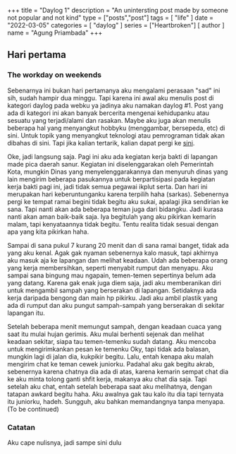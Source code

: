+++
title = "Daylog 1"
description = "An unintersting post made by someone not popular and not kind"
type = ["posts","post"]
tags = [
    "life"
]
date = "2022-03-05"
categories = [
    "daylog"
]
series = ["Heartbroken"]
[ author ]
  name = "Agung Priambada"
+++

## Hari pertama
### The workday on weekends

Sebenarnya ini bukan hari pertamanya aku mengalami perasaan "sad" ini sih, sudah hampir dua minggu. Tapi karena ini awal aku menulis post di kategori daylog pada webku ya jadinya aku namakan daylog #1. Post yang ada di kategori ini akan banyak bercerita mengenai kehidupanku atau sesuatu yang terjadi/alami dan rasakan. Maybe aku juga akan menulis beberapa hal yang menyangkut hobbyku (menggambar, bersepeda, etc) di sini. Untuk topik yang menyangkut teknologi atau pemrograman tidak akan dibahas di sini. Tapi jika kalian tertarik, kalian dapat pergi ke [sini](/tags/devlog).

Oke, jadi langsung saja. Pagi ini aku ada kegiatan kerja bakti di lapangan made pica daerah sanur. Kegiatan ini diselenggarakan oleh Pemerintah Kota, mungkin Dinas yang menyelenggarakannya dan menyuruh dinas yang lain mengirim beberapa pasukannya untuk berpartisipasi pada kegiatan kerja bakti pagi ini, jadi tidak semua pegawai ikplut serta. Dan hari ini merupakan hari keberuntunganku karena terpilih haha (sarkas). Sebenernya pergi ke tempat ramai begini tidak begitu aku sukai, apalagi jika sendirian ke sana. Tapi nanti akan ada beberapa teman juga dari bidangku. Jadi kurasa nanti akan aman baik-baik saja. Iya begitulah yang aku pikirkan kemarin malam, tapi kenyataannya tidak begitu. Tentu realita tidak sesuai dengan apa yang kita pikirkan haha.

Sampai di sana pukul 7 kurang 20 menit dan di sana ramai banget, tidak ada yang aku kenal. Agak gak nyaman sebenernya kalo masuk, tapi akhirnya aku masuk aja ke lapangan dan melihat keadaan. Udah ada beberapa orang yang kerja membersihkan, seperti menyabit rumput dan menyapu. Aku sampai sana bingung mau ngapain, temen-temen sepertinya belum ada yang datang. Karena gak enak juga diem saja, jadi aku memberanikan diri untuk mengambil sampah yang berserakan di lapangan. Setidaknya ada kerja daripada bengong dan main hp pikirku. Jadi aku ambil plastik yang ada di rumput dan aku pungut sampah-sampah yang berserakan di sekitar lapangan itu. 

Setelah beberapa menit memungut sampah, dengan keadaan cuaca yang saat itu mulai hujan gerimis. Aku mulai berhenti sejenak dan melihat keadaan sekitar, siapa tau temen-temenku sudah datang. Aku mencoba untuk mengirimkankan pesan ke temenku Oky, tapi tidak ada balasan, mungkin lagi di jalan dia, kukpikir begitu. Lalu, entah kenapa aku malah mengirim chat ke teman cewek juniorku. Padahal aku gak begitu akrab, sebenernya karena chatnya dia ada di atas, karena kemarin sempat chat dia ke aku minta tolong ganti shfit kerja, makanya aku chat dia saja. Tapi setelah aku chat, entah setelah beberapa saat aku melihatnya, dengan tatapan awkard begitu haha. Aku awalnya gak tau kalo itu dia tapi ternyata itu juniorku, hadeh. Sungguh, aku bahkan memandangnya tanpa menyapa.
(To be continued)

### Catatan

Aku cape nulisnya, jadi sampe sini dulu

